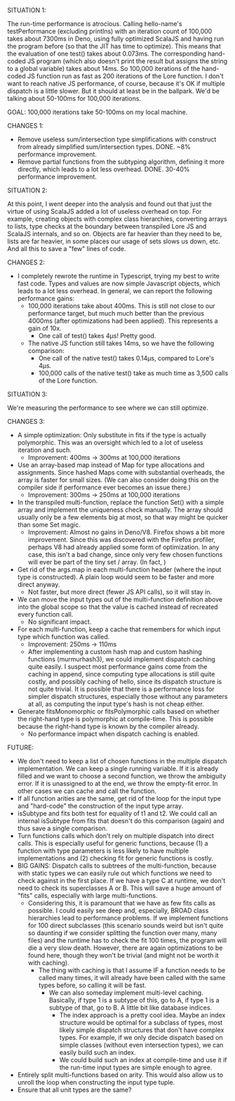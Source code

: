 SITUATION 1:

The run-time performance is atrocious. Calling hello-name's testPerformance (excluding printlns) with an iteration count 
of 100,000 takes about 7300ms in Deno, using fully optimized ScalaJS and having run the program before (so that the JIT has 
time to optimize). This means that the evaluation of one test() takes about 0.073ms. The corresponding hand-coded JS 
program (which also doesn't print the result but assigns the string to a global variable) takes about 14ms. So 100,000 
iterations of the hand-coded JS function run as fast as 200 iterations of the Lore function. I don't want to reach 
native JS performance, of course, because it's OK if multiple dispatch is a little slower. But it should at least be 
in the ballpark. We'd be talking about 50-100ms for 100,000 iterations. 

GOAL: 100,000 iterations take 50-100ms on my local machine.

CHANGES 1:

- Remove useless sum/intersection type simplifications with construct from already simplified sum/intersection types.
  DONE. ~8% performance improvement.
- Remove partial functions from the subtyping algorithm, defining it more directly, which leads to a lot less overhead.
  DONE. 30-40% performance improvement.
  
  
  
SITUATION 2:

At this point, I went deeper into the analysis and found out that just the virtue of using ScalaJS added a lot of 
useless overhead on top. For example, creating objects with complex class hierarchies, converting arrays to lists,
type checks at the boundary between transpiled Lore JS and ScalaJS internals, and so on. Objects are far heavier
than they need to be, lists are far heavier, in some places our usage of sets slows us down, etc. And all this to
save a "few" lines of code.

CHANGES 2:

- I completely rewrote the runtime in Typescript, trying my best to write fast code. Types and values are now simple
  Javascript objects, which leads to a lot less overhead. In general, we can report the following performance gains:
  - 100,000 iterations take about 400ms. This is still not close to our performance target, but much much better than
    the previous 4000ms (after optimizations had been applied). This represents a gain of 10x.
    - One call of test() takes 4µs! Pretty good.
  - The native JS function still takes 14ms, so we have the following comparison:
    - One call of the native test() takes 0.14µs, compared to Lore's 4µs.
    - 100,000 calls of the native test() take as much time as 3,500 calls of the Lore function.



SITUATION 3:

We're measuring the performance to see where we can still optimize.

CHANGES 3:

- A simple optimization: Only substitute in fits if the type is actually polymorphic. This was an oversight which led
  to a lot of useless iteration and such.
  - Improvement: 400ms -> 300ms at 100,000 iterations
- Use an array-based map instead of Map for type allocations and assignments. Since hashed Maps come with substantial
  overheads, the array is faster for small sizes. (We can also consider doing this on the compiler side if performance
  ever becomes an issue there.) 
  - Improvement: 300ms -> 250ms at 100,000 iterations 
- In the transpiled multi-function, replace the function Set() with a simple array and implement the uniqueness check
  manually. The array should usually only be a few elements big at most, so that way might be quicker than some Set
  magic.
  - Improvement: Almost no gains in Deno/V8. Firefox shows a bit more improvement. Since this was discovered with the 
    Firefox profiler, perhaps V8 had already applied some form of optimization. In any case, this isn't a bad change,
    since only very few chosen functions will ever be part of the tiny set / array. (In fact, )
- Get rid of the args.map in each multi-function header (where the input type is constructed). A plain loop would seem
  to be faster and more direct anyway.
  - Not faster, but more direct (fewer JS API calls), so it will stay in.
- We can move the input types out of the multi-function definition above into the global scope so that the 
  value is cached instead of recreated every function call.
  - No significant impact.
- For each multi-function, keep a cache that remembers for which input type which function was called.
  - Improvement: 250ms -> 110ms
  - After implementing a custom hash map and custom hashing functions (murmurhash3), we could implement dispatch 
    caching quite easily. I suspect most performance gains come from the caching in append, since computing type 
    allocations is still quite costly, and possibly caching of hello, since its dispatch structure is not quite 
    trivial. It is possible that there is a performance loss for simpler dispatch structures, especially those 
    without any parameters at all, as computing the input type's hash is not cheap either.
- Generate fitsMonomorphic or fitsPolymorphic calls based on whether the right-hand type is polymorphic at compile-time. 
  This is possible because the right-hand type is known by the compiler already.
  - No performance impact when dispatch caching is enabled.



FUTURE:
- We don't need to keep a list of chosen functions in the multiple dispatch implementation. We can keep a single running
  variable. If it is already filled and we want to choose a second function, we throw the ambiguity error. If it is 
  unassigned to at the end, we throw the empty-fit error. In other cases we can cache and call the function.
- If all function arities are the same, get rid of the loop for the input type and "hard-code" the construction of the
  input type array.
- isSubtype and fits both test for equality of t1 and t2. We could call an internal isSubtype from fits that doesn't do
  this comparison (again) and thus save a single comparison.
- Turn functions calls which don't rely on multiple dispatch into direct calls. This is especially useful for generic 
  functions, because (1) a function with type parameters is less likely to have multiple implementations and (2) checking 
  fit for generic functions is costly.
- BIG GAINS: Dispatch calls to subtrees of the multi-function, because with static types we can easily rule
  out which functions we need to check against in the first place. If we have a type C at runtime, we don't need to
  check its superclasses A or B. This will save a huge amount of "fits" calls, especially with large multi-functions.
  - Considering this, it is paramount that we have as few fits calls as possible. I could easily see deep and, 
    especially, BROAD class hierarchies lead to performance problems. If we implement functions for 100 direct 
    subclasses (this scenario sounds weird but isn't quite so daunting if we consider splitting the function over
    many, many files) and the runtime has to check the fit 100 times, the program will die a very slow death. However, 
    there are again optimizations to be found here, though they won't be trivial (and might not be worth it with 
    caching).
    - The thing with caching is that I assume IF a function needs to be called many times, it will already have been
      called with the same types before, so calling it will be fast. 
      - We can also someday implement multi-level caching. Basically, if type 1 is a subtype of this, go to A, if type 
        1 is a subtype of that, go to B. A little bit like database indices.
        - The index approach is a pretty cool idea. Maybe an index structure would be optimal for a subclass of types,
          most likely simple dispatch structures that don't have complex types. For example, if we only decide dispatch
          based on simple classes (without even intersection types), we can easily build such an index. 
        - We could build such an index at compile-time and use it if the run-time input types are simple enough to 
          agree.
- Entirely split multi-functions based on arity. This would also allow us to unroll the loop when constructing the
  input type tuple.
- Ensure that all unit types are the same? 
